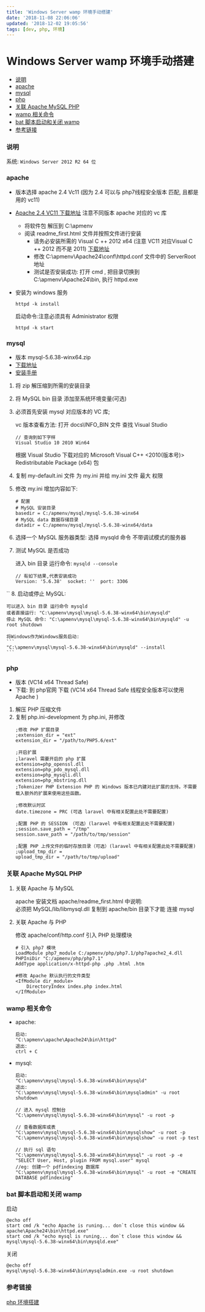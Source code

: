 ```yaml
---
title: 'Windows Server wamp 环境手动搭建'
date: '2018-11-08 22:06:06'
updated: '2018-12-02 19:05:56'
tags: [dev, php, 环境]
---
```

# Windows Server wamp 环境手动搭建

<!-- MarkdownTOC -->

- [说明](#%E8%AF%B4%E6%98%8E)
- [apache](#apache)
- [mysql](#mysql)
- [php](#php)
- [关联 Apache MySQL PHP](#%E5%85%B3%E8%81%94-apache-mysql-php)
- [wamp 相关命令](#wamp-%E7%9B%B8%E5%85%B3%E5%91%BD%E4%BB%A4)
- [bat 脚本启动和关闭 wamp](#bat-%E8%84%9A%E6%9C%AC%E5%90%AF%E5%8A%A8%E5%92%8C%E5%85%B3%E9%97%AD-wamp)
- [参考链接](#%E5%8F%82%E8%80%83%E9%93%BE%E6%8E%A5)

<!-- /MarkdownTOC -->

<a id="%E8%AF%B4%E6%98%8E"></a>
### 说明
系统: `Windows Server 2012 R2 64 位`

<a id="apache"></a>
### apache
-   版本选择 apache 2.4 Vc11 (因为 2.4 可以与 php7线程安全版本 匹配, 且都是用的 vc11)
-   [Apache 2.4 VC11 下载地址](https://www.apachehaus.com/cgi-bin/download.plx#APACHE24VC11) 注意不同版本 apache 对应的 vc 库 
    -   将软件包 解压到 C:\apmenv  
    -   阅读 readme_first.html 文件并按照文件进行安装
        -   请务必安装所需的 Visual C ++ 2012 x64 (注意 VC11 对应Visual C ++ 2012 而不是 2011) [下载地址](https://www.microsoft.com/en-us/download/details.aspx?id=30679)
        -   修改 C:\apmenv\Apache24\conf\httpd.conf 文件中的 ServerRoot 地址
        -   测试是否安装成功: 打开 cmd , 把目录切换到 C:\apmenv\Apache24\bin, 执行 httpd.exe

-   安装为 windows 服务
    ```
    httpd -k install
    ```
    启动命令:注意必须具有 Administrator 权限
    ```
    httpd -k start
    ```

<a id="mysql"></a>
### mysql
-   版本  mysql-5.6.38-winx64.zip
-   [下载地址](https://dev.mysql.com/downloads/file/?id=473130)
-   [安装手册](https://dev.mysql.com/doc/refman/5.6/en/windows-install-archive.html)

1.  将 zip 解压缩到所需的安装目录
2.  将 MySQL bin 目录 添加至系统环境变量(可选)

3.  必须首先安装 mysql 对应版本的 VC 库;

    vc 版本查看方法: 打开 docs\INFO_BIN 文件 查找 Visual Studio  
    ```
    // 查询到如下字样
    Visual Studio 10 2010 Win64
    ```
    根据 Visual Studio 下载对应的 Microsoft Visual C++ <2010(版本号)> Redistributable Package (x64) 包

4.  复制 my-default.ini 文件 为 my.ini 并给 my.ini 文件 最大 权限

5.  修改 my.ini 增加内容如下:
    ```
    # 配置
    # MySQL 安装目录
    basedir = C:/apmenv/mysql/mysql-5.6.38-winx64
    # MySQL data 数据存储目录
    datadir = C:/apmenv/mysql/mysql-5.6.38-winx64/data
    ```

6.  选择一个 MySQL 服务器类型: 选择 mysqld 命令 不带调试模式的服务器

7.  测试 MySQL 是否成功

    进入 bin 目录 运行命令: `mysqld --console`
    ```
    // 有如下结果,代表安装成功
    Version: '5.6.38'  socket: ''  port: 3306
    ```
``
8.  启动或停止 MySQL:

    可以进入 bin 目录 运行命令 mysqld  
    或者直接运行: "C:\apmenv\mysql\mysql-5.6.38-winx64\bin\mysqld"  
    停止 MySQL 命令: "C:\apmenv\mysql\mysql-5.6.38-winx64\bin\mysqld" -u root shutdown

    将Windows作为Windows服务启动:
    ```
    "C:\apmenv\mysql\mysql-5.6.38-winx64\bin\mysqld" --install
    ```

<a id="php"></a>
### php
-   版本 (VC14 x64 Thread Safe)
-   下载: 到 php官网 下载 (VC14 x64 Thread Safe 线程安全版本可以使用 Apache )

1.  解压 PHP 压缩文件
2.  复制 php.ini-development 为 php.ini, 并修改
    ```
    ;修改 PHP 扩展目录
    ;extension_dir = "ext"
    extension_dir = "/path/to/PHP5.6/ext"

    ;开启扩展
    ;laravel 需要开启的 php 扩展
    extension=php_openssl.dll
    extension=php_pdo_mysql.dll
    extension=php_mysqli.dll
    extension=php_mbstring.dll
    ;Tokenizer PHP Extension PHP 的 Windows 版本已内建对此扩展的支持。不需要载入额外的扩展来使用这些函数。

    ;修改默认时区
    date.timezone = PRC (可选 laravel 中有相关配置此处不需要配置)

    ;配置 PHP 的 SESSION （可选）(laravel 中有相关配置此处不需要配置)
    ;session.save_path = "/tmp"
    session.save_path = "/path/to/tmp/session"

    ;配置 PHP 上传文件的临时存放目录（可选）(laravel 中有相关配置此处不需要配置)
    ;upload_tmp_dir =
    upload_tmp_dir = "/path/to/tmp/upload"
    ```

<a id="%E5%85%B3%E8%81%94-apache-mysql-php"></a>
### 关联 Apache MySQL PHP

1.  关联 Apache 与 MySQL

    apache 安装文档 apache/readme_first.html 中说明:  
    必须把 MySQL/lib/libmysql.dll 复制到 apache/bin 目录下才能 连接 mysql

2.  关联 Apache 与 PHP 

    修改 apache/conf/http.conf 引入 PHP 处理模块
    ```
    # 引入 php7 模块
    LoadModule php7_module C:/apmenv/php/php7.1/php7apache2_4.dll
    PHPIniDir "C:/apmenv/php/php7.1"
    AddType application/x-httpd-php .php .html .htm

    #修改 Apache 默认执行的文件类型
    <IfModule dir_module>
        DirectoryIndex index.php index.html
    </IfModule>
    ```

<a id="wamp-%E7%9B%B8%E5%85%B3%E5%91%BD%E4%BB%A4"></a>
### wamp 相关命令
-   apache:
    ```
    启动:
    "C:\apmenv\apache\Apache24\bin\httpd"
    退出:
    ctrl + C
    ```


-   mysql:
    ```
    启动:
    "C:\apmenv\mysql\mysql-5.6.38-winx64\bin\mysqld"
    退出:
    "C:\apmenv\mysql\mysql-5.6.38-winx64\bin\mysqladmin" -u root shutdown

    // 进入 mysql 控制台
    "C:\apmenv\mysql\mysql-5.6.38-winx64\bin\mysql" -u root -p

    // 查看数据库或表
    "C:\apmenv\mysql\mysql-5.6.38-winx64\bin\mysqlshow" -u root -p
    "C:\apmenv\mysql\mysql-5.6.38-winx64\bin\mysqlshow" -u root -p test

    // 执行 sql 语句
    "C:\apmenv\mysql\mysql-5.6.38-winx64\bin\mysql" -u root -p -e "SELECT User, Host, plugin FROM mysql.user" mysql
    //eg: 创建一个 pdfindexing 数据库
    "C:\apmenv\mysql\mysql-5.6.38-winx64\bin\mysql" -u root -e "CREATE DATABASE pdfindexing"
    ```

<a id="bat-%E8%84%9A%E6%9C%AC%E5%90%AF%E5%8A%A8%E5%92%8C%E5%85%B3%E9%97%AD-wamp"></a>
### bat 脚本启动和关闭 wamp
启动
```
@echo off
start cmd /k "echo Apache is runing... don`t close this window && apache\Apache24\bin\httpd.exe"
start cmd /k "echo mysql is runing... don`t close this window && mysql\mysql-5.6.38-winx64\bin\mysqld.exe"
```
关闭
```
@echo off
mysql\mysql-5.6.38-winx64\bin\mysqladmin.exe -u root shutdown
```

<a id="%E5%8F%82%E8%80%83%E9%93%BE%E6%8E%A5"></a>
### 参考链接
[php 环境搭建](https://segmentfault.com/a/1190000004537925)
